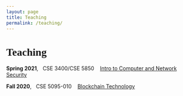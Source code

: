 ```yaml
---
layout: page
title: Teaching
permalink: /teaching/
---
```


<h1 style="font-family: 'Comic Sans MS'">Teaching</h1>

**Spring 2021**, &nbsp; CSE 3400/CSE 5850 &nbsp;&nbsp; [Intro to Computer and Network Security](/courses/cse3400-s2021/)

**Fall 2020**, &nbsp; CSE 5095-010 &nbsp;&nbsp; [Blockchain Technology](/courses/blockchain-technology-f2020/)

